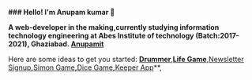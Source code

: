 **### Hello! I'm Anupam kumar 👋**


**A web-developer in the making,currently studying information technology engineering at Abes Institute of technology (Batch:2017-2021), Ghaziabad.
[Anupamit](https://www.anupamit.wtf/)**

Here are some ideas to get you started:
**[Drummer](https://anupamit.github.io/drumer/)**,**[Life Game](https://anupamit.github.io/Life_Game/)**,[Newsletter Signup]()**,**[Simon Game](anupamit.github.io/simon_game/)**,**[Dice Game]()**,**[Keeper App]()**,
